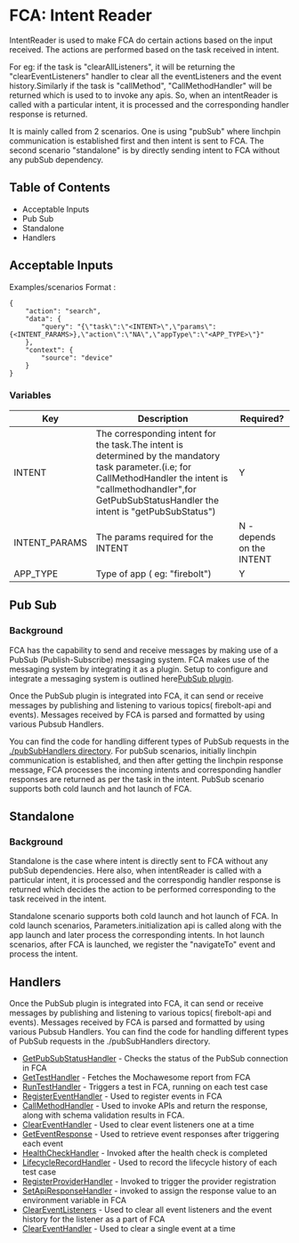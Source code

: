 # FCA: Intent Reader

IntentReader is used to make FCA do certain actions based on the input received. The actions are performed based on the task received in intent. 

For eg: if the task is "clearAllListeners", it will be returning the "clearEventListeners" handler to clear all the eventListeners and the event history.Similarly if the task is "callMethod", "CallMethodHandler" will be returned which is used to to invoke any apis.
So, when an intentReader is called with a particular intent, it is processed and the corresponding handler response is returned.

It is mainly called from 2 scenarios. One is using "pubSub" where linchpin communication is established first and then intent is sent to FCA. The second scenario "standalone" is by directly sending intent to FCA without any pubSub dependency. 
## Table of Contents

- Acceptable Inputs
- Pub Sub
- Standalone
- Handlers

## Acceptable Inputs

Examples/scenarios
Format :
```
{
    "action": "search",
    "data": {
        "query": "{\"task\":\"<INTENT>\",\"params\":{<INTENT_PARAMS>},\"action\":\"NA\",\"appType\":\"<APP_TYPE>\"}"
    },
    "context": {
        "source": "device"
    }
}
```

### Variables

| Key           |Description                                                                                                                      																							| Required?                   |
|---------------|---------------------------------------------------------------------------------------------------------------------------------------------------------------------------------------------------------------------------|-----------------------------|
| INTENT        | The corresponding intent for the task.The intent is determined by the mandatory task parameter.(i.e; for CallMethodHandler the intent is "callmethodhandler",for GetPubSubStatusHandler the intent is "getPubSubStatus")  | Y                           |                                                                                | Y                           |
| INTENT_PARAMS | The params required for the INTENT                                                                                              																							| N - depends on the INTENT   |
| APP_TYPE      | Type of app ( eg: "firebolt")                                                                                                   																							| Y                           |

## Pub Sub
### Background

FCA has the capability to send and receive messages by making use of a PubSub (Publish-Subscribe) messaging system. FCA makes use of the messaging system by integrating it as a plugin. Setup to configure and integrate a messaging system is outlined here[PubSub plugin](../plugins/PubSub.md).

Once the PubSub plugin is integrated into FCA, it can send or receive messages by publishing and listening to various topics( firebolt-api and events). Messages received by FCA is parsed and formatted by using various Pubsub  Handlers.

You can find the code for handling different types of PubSub requests in the [./pubSubHandlers directory](./pubSubHandlers).
For pubSub scenarios, initially linchpin communication is established, and then after getting the linchpin response message, FCA processes the incoming intents and corresponding handler responses are returned as per the task in the intent.
PubSub scenario supports both cold launch and hot launch of FCA. 

## Standalone
### Background

Standalone is the case where intent is directly sent to FCA without any pubSub dependencies. Here also, when intentReader is called with a particular intent, it is processed and the correspondig handler response is returned which decides the action to be performed corresponding to the task received in the intent.

Standalone scenario supports both cold launch and hot launch of FCA. 
In cold launch scenarios, Parameters.initialization api is called along with the app launch and later process the corresponding intents.
In hot launch scenarios, after FCA is launched, we register the "navigateTo" event and process the intent.

## Handlers
Once the PubSub plugin is integrated into FCA, it can send or receive messages by publishing and listening to various topics( firebolt-api and events). Messages received by FCA is parsed and formatted by using various Pubsub  Handlers.
You can find the code for handling different types of PubSub requests in the ./pubSubHandlers directory.

* [GetPubSubStatusHandler](GetPubSubStatusHandler.md) - Checks the status of the PubSub connection in FCA
* [GetTestHandler](GetTestHandler.md) - Fetches the Mochawesome report from FCA
* [RunTestHandler](RunTestHandler.md) - Triggers a test in FCA, running on each test case
* [RegisterEventHandler](RegisterEventHandler.md) - Used to register events in FCA
* [CallMethodHandler](CallMethodHandler.md) - Used to invoke APIs and return the response, along with schema validation results in FCA.
* [ClearEventHandler](ClearEventHandler.md) - Used to clear event listeners one at a time
* [GetEventResponse](GetEventResponse.md) - Used to retrieve event responses after triggering each event
* [HealthCheckHandler](HealthCheckHandler.md) - Invoked after the health check is completed
* [LifecycleRecordHandler](LifecycleRecordHandler.md) - Used to record the lifecycle history of each test case
* [RegisterProviderHandler](RegisterProviderHandler.md) - Invoked to trigger the provider registration
* [SetApiResponseHandler](SetApiResponseHandler.md) - invoked to assign the response value to an environment variable in FCA
* [ClearEventListeners](ClearEventListeners.md) - Used to clear all event listeners and the event history for the listener as a part of FCA
* [ClearEventHandler](ClearEventHandler.md) - Used to clear a single event at a time

